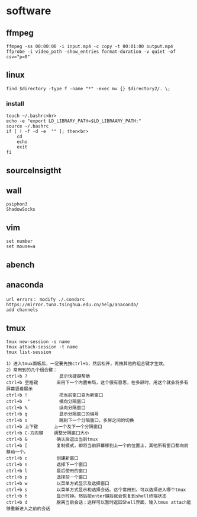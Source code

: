 # software
## ffmpeg
    ffmpeg -ss 00:00:00 -i input.mp4 -c copy -t 00:01:00 output.mp4
    ffprobe -i video_path -show_entries format-duration -v quiet -of csv="p=0"

## linux
    find $directory -type f -name "*" -exec mv {} $directory2/. \;
### install
    touch ~/.bashrc<br>
    echo -e "export LD_LIBRARY_PATH=$LD_LIBRAARY_PATH:"
    source ~/.bashrc
    if [ ! -f -d -e  "" ]; then<br>
        cd
        echo
        exit
    fi

## sourceInsigtht

## wall
    psiphon3
    ShadowSocks

## vim
    set number
    set mouse=a

## abench
## anaconda
    url errors： modify ./.condarc
    https://mirror.tuna.tsinghua.edu.cn/help/anaconda/
    add channels
## tmux
    tmux new-session -s name
    tmux attach-session -t name
    tmux list-session
    
    1）进入tmux面板后，一定要先按ctrl+b，然后松开，再按其他的组合键才生效。 
    2）常用到的几个组合键：
    ctrl+b ?            显示快捷键帮助
    ctrl+b 空格键       采用下一个内置布局，这个很有意思，在多屏时，用这个就会将多有屏幕竖着展示
    ctrl+b !            把当前窗口变为新窗口
    ctrl+b  "           模向分隔窗口
    ctrl+b %            纵向分隔窗口
    ctrl+b q            显示分隔窗口的编号
    ctrl+b o            跳到下一个分隔窗口。多屏之间的切换
    ctrl+b 上下键      上一个及下一个分隔窗口
    ctrl+b C-方向键    调整分隔窗口大小
    ctrl+b &           确认后退出当前tmux
    ctrl+b [           复制模式，即将当前屏幕移到上一个的位置上，其他所有窗口都向前移动一个。
    ctrl+b c           创建新窗口
    ctrl+b n           选择下一个窗口
    ctrl+b l           最后使用的窗口
    ctrl+b p           选择前一个窗口
    ctrl+b w           以菜单方式显示及选择窗口
    ctrl+b s           以菜单方式显示和选择会话。这个常用到，可以选择进入哪个tmux
    ctrl+b t           显示时钟。然后按enter键后就会恢复到shell终端状态
    ctrl+b d           脱离当前会话；这样可以暂时返回Shell界面，输入tmux attach能够重新进入之前的会话
